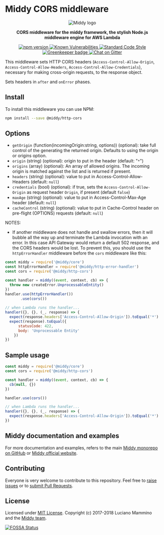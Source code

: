 # Middy CORS middleware

<div align="center">
  <img alt="Middy logo" src="https://raw.githubusercontent.com/middyjs/middy/master/img/middy-logo.png"/>
</div>

<div align="center">
  <p><strong>CORS middleware for the middy framework, the stylish Node.js middleware engine for AWS Lambda</strong></p>
</div>

<div align="center">
<p>
  <a href="http://badge.fury.io/js/%40middy%2Fhttp-cors">
    <img src="https://badge.fury.io/js/%40middy%2Fhttp-cors.svg" alt="npm version" style="max-width:100%;">
  </a>
  <a href="https://snyk.io/test/github/middyjs/middy">
    <img src="https://snyk.io/test/github/middyjs/middy/badge.svg" alt="Known Vulnerabilities" data-canonical-src="https://snyk.io/test/github/middyjs/middy" style="max-width:100%;">
  </a>
  <a href="https://standardjs.com/">
    <img src="https://img.shields.io/badge/code_style-standard-brightgreen.svg" alt="Standard Code Style"  style="max-width:100%;">
  </a>
  <a href="https://greenkeeper.io/">
    <img src="https://badges.greenkeeper.io/middyjs/middy.svg" alt="Greenkeeper badge"  style="max-width:100%;">
  </a>
  <a href="https://gitter.im/middyjs/Lobby">
    <img src="https://badges.gitter.im/gitterHQ/gitter.svg" alt="Chat on Gitter"  style="max-width:100%;">
  </a>
</p>
</div>

This middleware sets HTTP CORS headers (`Access-Control-Allow-Origin`, `Access-Control-Allow-Headers`, `Access-Control-Allow-Credentials`), necessary for making cross-origin requests, to the response object.

Sets headers in `after` and `onError` phases.


## Install

To install this middleware you can use NPM:

```bash
npm install --save @middy/http-cors
```


## Options

 - `getOrigin` (function(incomingOrigin:string, options)) (optional): take full control of the generating the returned origin. Defaults to using the origin or origins option.
 - `origin` (string) (optional): origin to put in the header (default: "`*`")
 - `origins` (array) (optional): An array of allowed origins. The incoming origin is matched against the list and is returned if present. 
 - `headers` (string) (optional): value to put in Access-Control-Allow-Headers (default: `null`)
 - `credentials` (bool) (optional): if true, sets the `Access-Control-Allow-Origin` as request header `Origin`, if present (default `false`)
 - `maxAge` (string) (optional): value to put in Access-Control-Max-Age header (default: `null`)
 - `cacheControl` (string) (optional): value to put in Cache-Control header on pre-flight (OPTIONS) requests (default: `null`)

NOTES:
- If another middleware does not handle and swallow errors, then it will bubble all the way up 
and terminate the Lambda invocation with an error. In this case API Gateway would return a default 502 response, and the CORS headers would be lost. To prevent this, you should use the `httpErrorHandler` middleware before the `cors` middleware like this:

```javascript
const middy = require('@middy/core')
const httpErrorHandler = require('@middy/http-error-handler')
const cors = require('@middy/http-cors')

const handler = middy((event, context, cb) => {
  throw new createError.UnprocessableEntity()
})
handler.use(httpErrorHandler())
       .use(cors())
           
// when Lambda runs the handler...
handler({}, {}, (_, response) => {
  expect(response.headers['Access-Control-Allow-Origin']).toEqual('*')
  expect(response).toEqual({
      statusCode: 422,
      body: 'Unprocessable Entity'
    })
})
```

## Sample usage

```javascript
const middy = require('@middy/core')
const cors = require('@middy/http-cors')

const handler = middy((event, context, cb) => {
  cb(null, {})
})

handler.use(cors())

// when Lambda runs the handler...
handler({}, {}, (_, response) => {
  expect(response.headers['Access-Control-Allow-Origin']).toEqual('*')
})
```


## Middy documentation and examples

For more documentation and examples, refers to the main [Middy monorepo on GitHub](https://github.com/middyjs/middy) or [Middy official website](https://middy.js.org).


## Contributing

Everyone is very welcome to contribute to this repository. Feel free to [raise issues](https://github.com/middyjs/middy/issues) or to [submit Pull Requests](https://github.com/middyjs/middy/pulls).


## License

Licensed under [MIT License](LICENSE). Copyright (c) 2017-2018 Luciano Mammino and the [Middy team](https://github.com/middyjs/middy/graphs/contributors).

<a href="https://app.fossa.io/projects/git%2Bgithub.com%2Fmiddyjs%2Fmiddy?ref=badge_large">
  <img src="https://app.fossa.io/api/projects/git%2Bgithub.com%2Fmiddyjs%2Fmiddy.svg?type=large" alt="FOSSA Status"  style="max-width:100%;">
</a>
